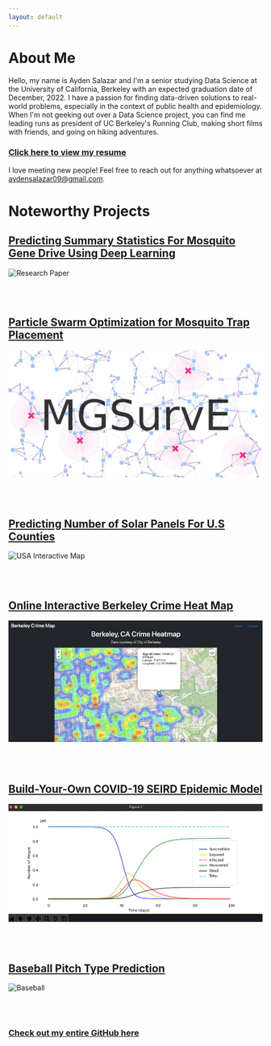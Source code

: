 ```yaml
---
layout: default
---
```


# About Me

Hello, my name is Ayden Salazar and I'm a senior studying Data Science at the University of California, Berkeley with an expected graduation date of December, 2022. I have a passion for finding data-driven solutions to real-world problems, especially in the context of public health and epidemiology. When I'm not geeking out over a Data Science project, you can find me leading runs as president of UC Berkeley's Running Club, making short films with friends, and going on hiking adventures.

### [Click here to view my resume](https://drive.google.com/file/d/1S8EOuKMbzOzMf7qN8aq9K0rTQvsATnqN/view?usp=sharing)

I love meeting new people! Feel free to reach out for anything whatsoever at aydensalazar09@gmail.com.

# Noteworthy Projects

## [Predicting Summary Statistics For Mosquito Gene Drive Using Deep Learning](https://github.com/Chipdelmal/MoNeT_ML/blob/main/DSDP/STP/AydenSalazar/AydenSalazarMarkdownReport.md)

![Research Paper](assets/vid/mosquito_gene_drive.gif)

<br />
<br />

## [Particle Swarm Optimization for Mosquito Trap Placement](https://github.com/Chipdelmal/MGSurvE/blob/main/MGSurvE/optimizationPSO.py)

![Mosquito Trap Placement](assets/img/MGSurvE_logo.jpeg)

<br />
<br />

## [Predicting Number of Solar Panels For U.S Counties](https://github.com/aydensalazar/usa-solar-panel-prediction/blob/master/ER%20131%20Final%20Project%20Group%202-1.ipynb)

![USA Interactive Map](assets/vid/solar_panel_1.gif)

<br />
<br />

## [Online Interactive Berkeley Crime Heat Map](https://medium.com/codex/how-i-deployed-a-crime-heatmap-application-using-python-flask-and-heroku-48b9dfb5362f)

![Crime Heat Map](assets/img/heatmap.png)

<br />
<br />

## [Build-Your-Own COVID-19 SEIRD Epidemic Model](https://github.com/aydensalazar/covid19seirdproject)

![SEIRD Model](assets/img/covid_seird_plot.png)

<br />
<br />

## [Baseball Pitch Type Prediction](https://github.com/aydensalazar/baseball-pitch-prediction)

![Baseball](assets/vid/baseball.gif)

<br />
<br />

### [Check out my entire GitHub here](https://github.com/aydensalazar/)